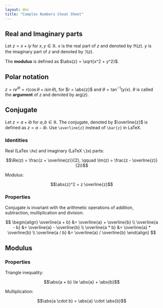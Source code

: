 ```yaml
---
layout: doc
title: "Complex Numbers Cheat Sheet"
---
```


## Real and Imaginary parts

Let $z = x + iy$ for $x, y \in \mathbb{R}$. $x$ is the real part of $z$ and denoted by $\Re(z)$. $y$ is the imaginary part of $z$ and denoted by $\Im(z)$.

The **modulus** is defined as $\abs{z} = \sqrt{x^2 + y^2}$.

## Polar notation

$z = r e^{i \theta} = r (\cos \theta + i \sin \theta)$, for $r = \abs{z}$ and $\theta = \tan^{-1}(y/x)$. $\theta$ is called the **argument** of $z$ and denoted by $\mbox{arg}(z)$.

## Conjugate

Let $z = a + ib$ for $a, b \in \mathbb{R}$. The conjugate, denoted by $\overline{z}$ is defined as $z = a - ib$. Use `\overline{z}` instead of `\bar{z}` in LaTeX.

### Identities

Real (LaTex `\Re`) and imaginary (LaTeX `\Im`) parts:

$$\Re(z) = \frac{z + \overline{z}}{2}, \qquad \Im(z) = \frac{z - \overline{z}}{2i}$$

Modulus:

$$\abs{z}^2 = z \overline{z}$$

### Properties

Conjugate is invariant with the arithmetic operations of addition, subtraction, multiplication and division:

$$
\begin{align}
\overline{a + b} &= \overline{a} + \overline{b} \\
\overline{a - b} &= \overline{a} - \overline{b} \\
\overline{a * b} &= \overline{a} * \overline{b} \\
\overline{a / b} &= \overline{a} / \overline{b}
\end{align}
$$

## Modulus

### Properties

Triangle inequality:

$$\abs{a + b} \le \abs{a} + \abs{b}$$

Multiplication:

$$\abs{a \cdot b} = \abs{a} \cdot \abs{b}$$
